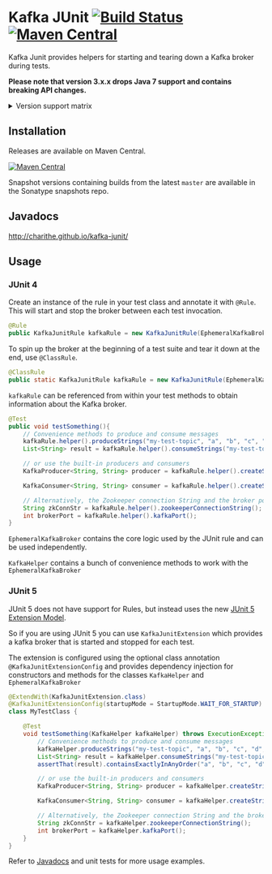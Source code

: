 Kafka JUnit [![Build Status](https://travis-ci.org/charithe/kafka-junit.svg?branch=master)](https://travis-ci.org/charithe/kafka-junit) [![Maven Central](https://maven-badges.herokuapp.com/maven-central/com.github.charithe/kafka-junit/badge.svg)](https://maven-badges.herokuapp.com/maven-central/com.github.charithe/kafka-junit)
===========

Kafka Junit provides helpers for starting and tearing down a Kafka broker during tests.


**Please note that version 3.x.x drops Java 7 support and contains breaking API changes.**

<details>
    <summary>Version support matrix</summary>

| Version | Kafka Version                               |
|---------|---------------------------------------------|
| 1.6     | 0.8.2.1                                     |
| 1.7     | 0.8.2.2                                     |
| 1.8     | 0.9.0.0                                     |
| 2.3     | 0.9.0.1                                     |
| 2.4     | 0.10.0.0                                    |
| 2.5     | 0.10.0.1                                    |
| 3.0.0   | 0.10.0.1                                    |
| 3.0.1   | 0.10.0.1                                    |
| 3.0.2   | 0.10.1.1                                    |
| 3.0.3   | 0.10.2.0                                    |
| 3.0.4   | 0.10.2.1                                    |
| 3.1.0   | 0.11.0.0                                    |
| 3.1.1   | 0.11.0.1                                    |
| 4.0.0   | 1.0.0                                       |
| 4.1.0   | 1.0.0 (Adds support for both Junit 4 and 5) |
| 4.1.1   | 1.1.0                                       |
| 4.1.2   | 2.0.0                                       |
| 4.1.3   | 2.1.0                                       |
| 4.1.4   | 2.1.1                                       |
| 4.1.5   | 2.2.0                                       |
| 4.1.6   | 2.3.0                                       |
| 4.1.7   | 2.4.0                                       |
| 4.1.8   | 2.4.1                                       |
| 4.1.9   | 2.5.0                                       |
| 4.1.10  | 2.6.0                                       |
| 4.1.11  | 2.6.0 (Scala 2.13)                          |
| 4.2.0   | 2.8.0                                       |
| 4.2.1   | 3.0.0                                       |
| 4.2.2   | 3.2.0                                       |
| 4.2.3   | 3.2.1                                       |
| 4.2.4   | 3.4.0                                       |
| 4.2.5   | 3.5.0                                       |
| 4.2.6   | 3.5.0 (Security update)                     |
| 4.2.7   | 3.5.0 (Security update)                     |
| 4.2.8   | 3.5.0 (Security update)                     |

</details>

Installation
-------------

Releases are available on Maven Central.

[![Maven Central](https://maven-badges.herokuapp.com/maven-central/com.github.charithe/kafka-junit/badge.svg)](https://maven-badges.herokuapp.com/maven-central/com.github.charithe/kafka-junit)


Snapshot versions containing builds from the latest `master` are available in the Sonatype snapshots repo.

Javadocs
--------

<http://charithe.github.io/kafka-junit/>

Usage
------

### JUnit 4

Create an instance of the rule in your test class and annotate it with `@Rule`. This will start and stop the
broker between each test invocation.

 ```java
 @Rule
 public KafkaJunitRule kafkaRule = new KafkaJunitRule(EphemeralKafkaBroker.create());
 ```


 To spin up the broker at the beginning of a test suite and tear it down at the end, use `@ClassRule`.

 ```java
 @ClassRule
 public static KafkaJunitRule kafkaRule = new KafkaJunitRule(EphemeralKafkaBroker.create());
 ```



`kafkaRule` can be referenced from within your test methods to obtain information about the Kafka broker.

```java
@Test
public void testSomething(){
    // Convenience methods to produce and consume messages
    kafkaRule.helper().produceStrings("my-test-topic", "a", "b", "c", "d", "e");
    List<String> result = kafkaRule.helper().consumeStrings("my-test-topic", 5).get();

    // or use the built-in producers and consumers
    KafkaProducer<String, String> producer = kafkaRule.helper().createStringProducer();

    KafkaConsumer<String, String> consumer = kafkaRule.helper().createStringConsumer();

    // Alternatively, the Zookeeper connection String and the broker port can be retrieved to generate your own config
    String zkConnStr = kafkaRule.helper().zookeeperConnectionString();
    int brokerPort = kafkaRule.helper().kafkaPort();
}
```

`EphemeralKafkaBroker` contains the core logic used by the JUnit rule and can be used independently.

`KafkaHelper` contains a bunch of convenience methods to work with the `EphemeralKafkaBroker`

### JUnit 5

JUnit 5 does not have support for Rules, but instead uses the new [JUnit 5 Extension Model](http://junit.org/junit5/docs/current/user-guide/#extensions).

So if you are using JUnit 5 you can use `KafkaJunitExtension` which provides a kafka broker that is started and stopped for each test.

The extension is configured using the optional class annotation `@KafkaJunitExtensionConfig` and provides
dependency injection for constructors and methods for the classes `KafkaHelper` and `EphemeralKafkaBroker`

```java
@ExtendWith(KafkaJunitExtension.class)
@KafkaJunitExtensionConfig(startupMode = StartupMode.WAIT_FOR_STARTUP)
class MyTestClass {

    @Test
    void testSomething(KafkaHelper kafkaHelper) throws ExecutionException, InterruptedException {
        // Convenience methods to produce and consume messages
        kafkaHelper.produceStrings("my-test-topic", "a", "b", "c", "d", "e");
        List<String> result = kafkaHelper.consumeStrings("my-test-topic", 5).get();
        assertThat(result).containsExactlyInAnyOrder("a", "b", "c", "d", "e");

        // or use the built-in producers and consumers
        KafkaProducer<String, String> producer = kafkaHelper.createStringProducer();

        KafkaConsumer<String, String> consumer = kafkaHelper.createStringConsumer();

        // Alternatively, the Zookeeper connection String and the broker port can be retrieved to generate your own config
        String zkConnStr = kafkaHelper.zookeeperConnectionString();
        int brokerPort = kafkaHelper.kafkaPort();
    }
}
```

Refer to [Javadocs](http://charithe.github.io/kafka-junit/) and unit tests for more usage examples.
